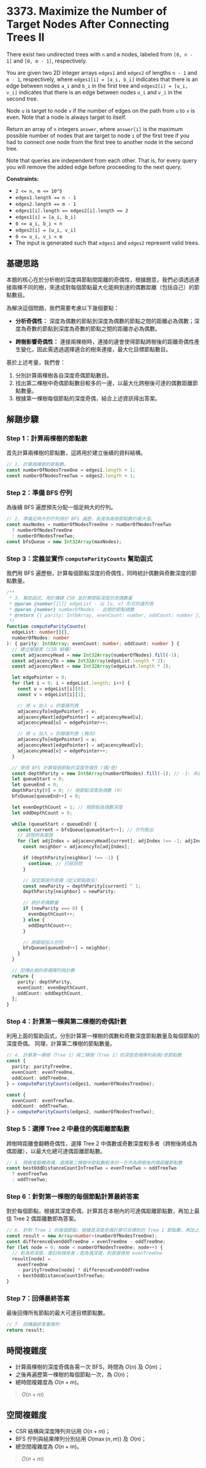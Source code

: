 # 3373. Maximize the Number of Target Nodes After Connecting Trees II

There exist two undirected trees with `n` and `m` nodes, labeled from `[0, n - 1]` and `[0, m - 1]`, respectively.

You are given two 2D integer arrays `edges1` and `edges2` of lengths `n - 1` and `m - 1`, 
respectively, where `edges1[i] = [a_i, b_i]` indicates that there is an edge between nodes `a_i` and `b_i` in the first tree and `edges2[i] = [u_i, v_i]` indicates that 
there is an edge between nodes `u_i` and `v_i` in the second tree.

Node `u` is target to node `v` if the number of edges on the path from `u` to `v` is even. 
Note that a node is always target to itself.

Return an array of `n` integers `answer`, where `answer[i]` is the maximum possible number of nodes 
that are target to node `i` of the first tree if you had to connect one node from the first tree to another node in the second tree.

Note that queries are independent from each other. 
That is, for every query you will remove the added edge before proceeding to the next query.

**Constraints:**

- `2 <= n, m <= 10^5`
- `edges1.length == n - 1`
- `edges2.length == m - 1`
- `edges1[i].length == edges2[i].length == 2`
- `edges1[i] = [a_i, b_i]`
- `0 <= a_i, b_i < n`
- `edges2[i] = [u_i, v_i]`
- `0 <= u_i, v_i < m`
- The input is generated such that `edges1` and `edges2` represent valid trees.

## 基礎思路

本題的核心在於分析樹的深度與節點間距離的奇偶性，根據題意，我們必須透過連接兩棵不同的樹，來達成對每個節點最大化能夠到達的偶數距離（包括自己）的節點數目。

為解決這個問題，我們需要考慮以下幾個要點：

- **分析奇偶性：**
  深度為偶數的節點到深度為偶數的節點之間的距離必為偶數；深度為奇數的節點到深度為奇數的節點之間的距離亦必為偶數。

- **跨樹影響奇偶性：**
  連接兩棵樹時，連接的邊會使得節點跨樹後的距離奇偶性產生變化，因此需透過選擇適合的樹來連接，最大化目標節點數目。

基於上述考量，我們會：

1. 分別計算兩棵樹各自深度奇偶節點數目。
2. 找出第二棵樹中奇偶節點數目較多的一邊，以最大化跨樹後可達的偶數距離節點數量。
3. 根據第一棵樹每個節點的深度奇偶，結合上述資訊得出答案。

## 解題步驟

### Step 1：計算兩棵樹的節點數

首先計算兩棵樹的節點數，這將用於建立後續的資料結構。

```typescript
// 1. 計算兩棵樹的節點數。
const numberOfNodesTreeOne = edges1.length + 1;
const numberOfNodesTreeTwo = edges2.length + 1;
```

### Step 2：準備 BFS 佇列

為後續 BFS 遍歷預先分配一個足夠大的佇列。

```typescript
// 2. 準備足夠大的佇列用於 BFS 遍歷，長度為兩樹節點數的最大值。
const maxNodes = numberOfNodesTreeOne > numberOfNodesTreeTwo
  ? numberOfNodesTreeOne
  : numberOfNodesTreeTwo;
const bfsQueue = new Int32Array(maxNodes);
```

### Step 3：定義並實作 `computeParityCounts` 幫助函式

我們用 BFS 遍歷樹，計算每個節點深度的奇偶性，同時統計偶數與奇數深度的節點數量。

```typescript
/**
 * 3. 幫助函式，用於構建 CSR 並計算節點深度的奇偶數量
 * @param {number[][]} edgeList - 以 [u, v] 形式的邊列表
 * @param {number} numberOfNodes - 此樹的節點總數
 * @return {{ parity: Int8Array, evenCount: number, oddCount: number }} 返回深度奇偶陣列，以及偶數深度與奇數深度節點數量
 */
function computeParityCounts(
  edgeList: number[][],
  numberOfNodes: number
): { parity: Int8Array; evenCount: number; oddCount: number } {
  // 建立鄰接表 (CSR 結構)
  const adjacencyHead = new Int32Array(numberOfNodes).fill(-1);
  const adjacencyTo = new Int32Array(edgeList.length * 2);
  const adjacencyNext = new Int32Array(edgeList.length * 2);

  let edgePointer = 0;
  for (let i = 0; i < edgeList.length; i++) {
    const u = edgeList[i][0];
    const v = edgeList[i][1];

    // 將 v 加入 u 的鄰接列表
    adjacencyTo[edgePointer] = v;
    adjacencyNext[edgePointer] = adjacencyHead[u];
    adjacencyHead[u] = edgePointer++;

    // 將 u 加入 v 的鄰接列表 (無向)
    adjacencyTo[edgePointer] = u;
    adjacencyNext[edgePointer] = adjacencyHead[v];
    adjacencyHead[v] = edgePointer++;
  }

  // 使用 BFS 計算每個節點的深度奇偶性 (偶/奇)
  const depthParity = new Int8Array(numberOfNodes).fill(-1); // -1: 未訪問, 0: 偶, 1: 奇
  let queueStart = 0;
  let queueEnd = 0;
  depthParity[0] = 0; // 根節點深度為偶數 (0)
  bfsQueue[queueEnd++] = 0;

  let evenDepthCount = 1; // 根節點為偶數深度
  let oddDepthCount = 0;

  while (queueStart < queueEnd) {
    const current = bfsQueue[queueStart++]; // 佇列取出
    // 訪問所有鄰居
    for (let adjIndex = adjacencyHead[current]; adjIndex !== -1; adjIndex = adjacencyNext[adjIndex]) {
      const neighbor = adjacencyTo[adjIndex];

      if (depthParity[neighbor] !== -1) {
        continue; // 已經訪問
      }

      // 設定鄰居的奇偶（從父節點取反）
      const newParity = depthParity[current] ^ 1;
      depthParity[neighbor] = newParity;

      // 統計奇偶數量
      if (newParity === 0) {
        evenDepthCount++;
      } else {
        oddDepthCount++;
      }

      // 將鄰居加入佇列
      bfsQueue[queueEnd++] = neighbor;
    }
  }

  // 回傳此樹的奇偶陣列與計數
  return {
    parity: depthParity,
    evenCount: evenDepthCount,
    oddCount: oddDepthCount,
  };
}
```

### Step 4：計算第一棵與第二棵樹的奇偶計數

利用上面的幫助函式，分別計算第一棵樹的偶數和奇數深度節點數量及每個節點的深度奇偶。
同理，計算第二棵樹的節點數量。

```typescript
// 4. 計算第一棵樹（Tree 1）與二棵樹（Tree 2）的深度奇偶陣列與偶/奇節點數
const {
  parity: parityTreeOne,
  evenCount: evenTreeOne,
  oddCount: oddTreeOne,
} = computeParityCounts(edges1, numberOfNodesTreeOne);

const {
  evenCount: evenTreeTwo,
  oddCount: oddTreeTwo,
} = computeParityCounts(edges2, numberOfNodesTreeTwo);
```

### Step 5：選擇 Tree 2 中最佳的偶距離節點數

跨樹時距離會翻轉奇偶性，選擇 Tree 2 中偶數或奇數深度較多者（跨樹後將成為偶距離），以最大化總可達偶距離節點數。

```typescript
// 5. 跨樹會翻轉奇偶，選擇第二棵樹中節點數較多的一方作為跨樹後的偶距離節點數
const bestOddDistanceCountInTreeTwo = evenTreeTwo > oddTreeTwo
  ? evenTreeTwo
  : oddTreeTwo;
```

### Step 6：針對第一棵樹的每個節點計算最終答案

對於每個節點，根據其深度奇偶，計算其在本樹內的可達偶距離節點數，再加上最佳 Tree 2 偶距離數即為答案。

```typescript
// 6. 針對 Tree 1 的每個節點，根據其深度奇偶計算可目標到的 Tree 1 節點數，再加上最佳 Tree 2 偶距離數
const result = new Array<number>(numberOfNodesTreeOne);
const differenceEvenOddTreeOne = evenTreeOne - oddTreeOne;
for (let node = 0; node < numberOfNodesTreeOne; node++) {
  // 若為奇深度，需扣除偶奇差；若為偶深度，則直接使用 evenTreeOne
  result[node] =
    evenTreeOne
    - parityTreeOne[node] * differenceEvenOddTreeOne
    + bestOddDistanceCountInTreeTwo;
}
```

### Step 7：回傳最終答案

最後回傳所有節點的最大可達目標節點數。

```typescript
// 7. 回傳最終答案陣列
return result;
```

## 時間複雜度

- 計算兩棵樹的深度奇偶各需一次 BFS，時間為 $O(n)$ 及 $O(m)$；
- 之後再遍歷第一棵樹的每個節點一次，為 $O(n)$；
- 總時間複雜度為 $O(n + m)$。

> $O(n + m)$

## 空間複雜度

- CSR 結構與深度陣列共佔用 $O(n + m)$；
- BFS 佇列與結果陣列分別佔用 $O(\max(n,m))$ 及 $O(n)$；
- 總空間複雜度為 $O(n + m)$。

> $O(n + m)$
